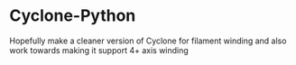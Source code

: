 # Cyclone-Python
Hopefully make a cleaner version of Cyclone for filament winding and also work towards making it support 4+ axis winding
